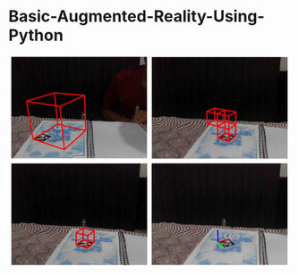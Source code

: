 # Basic-Augmented-Reality-Using-Python
 
![Not Available](Results/SampleOutput.png "Sample Output")
